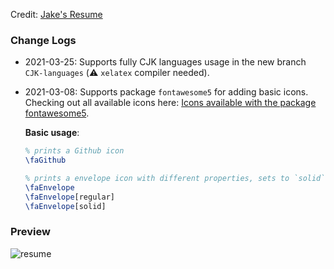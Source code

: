 Credit: [Jake's Resume](https://www.overleaf.com/latex/templates/jakes-resume/syzfjbzwjncs)

### Change Logs

- 2021-03-25: Supports fully CJK languages usage in the new branch `CJK-languages` (⚠️ `xelatex` compiler needed).

- 2021-03-08: Supports package `fontawesome5` for adding basic icons. Checking out all available icons here: [Icons available with the package fontawesome5](http://www.ipgp.fr/~moguilny/LaTeX/fontawesome5Icons.pdf).

    __Basic usage__:

    ```latex
    % prints a Github icon
    \faGithub

    % prints a envelope icon with different properties, sets to `solid` by default
    \faEnvelope
    \faEnvelope[regular]
    \faEnvelope[solid]

    ```

### Preview
![resume](https://user-images.githubusercontent.com/50312506/109926826-5f756a80-7cfe-11eb-9c87-0e5ba08d0826.png)
